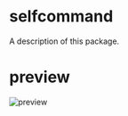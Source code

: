 # selfcommand

A description of this package.


# preview

![preview](https://upload-images.jianshu.io/upload_images/121208-ac5e000ceaaaeb76.png?imageMogr2/auto-orient/strip%7CimageView2/2/w/620)
